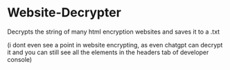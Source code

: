 # Website-Decrypter

Decrypts the string of many html encryption websites and saves it to a .txt

(i dont even see a point in website encrypting, as even chatgpt can decrypt it and you can still see all the elements in the headers tab of developer console)
